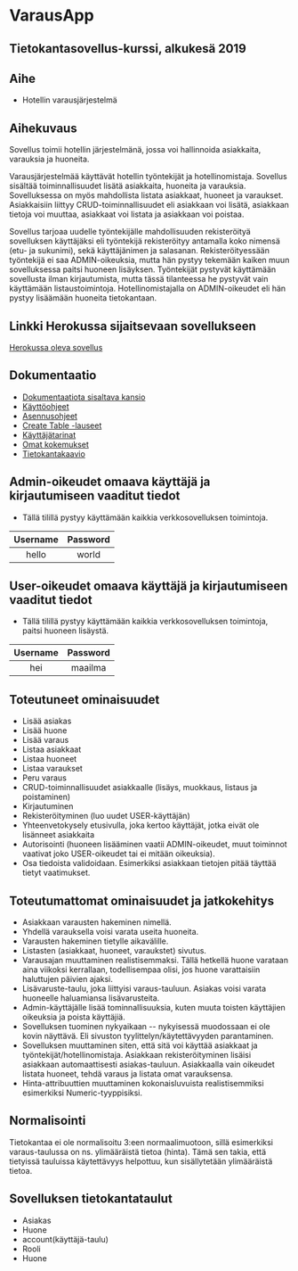 # VarausApp

## Tietokantasovellus-kurssi, alkukesä 2019

## Aihe
- Hotellin varausjärjestelmä

## Aihekuvaus

Sovellus toimii hotellin järjestelmänä, jossa voi hallinnoida asiakkaita, varauksia ja huoneita.

Varausjärjestelmää käyttävät hotellin työntekijät ja hotellinomistaja. Sovellus sisältää toiminnallisuudet lisätä asiakkaita, huoneita ja varauksia. Sovelluksessa on myös mahdollista listata asiakkaat, huoneet ja varaukset. Asiakkaisiin liittyy CRUD-toiminnallisuudet eli asiakkaan voi lisätä, asiakkaan tietoja voi muuttaa, asiakkaat voi listata ja asiakkaan voi poistaa. 

Sovellus tarjoaa uudelle työntekijälle mahdollisuuden rekisteröityä sovelluksen käyttäjäksi eli työntekijä rekisteröityy antamalla koko nimensä (etu- ja sukunimi), sekä käyttäjänimen ja salasanan. Rekisteröityessään työntekijä ei saa ADMIN-oikeuksia, mutta hän pystyy tekemään kaiken muun sovelluksessa paitsi huoneen lisäyksen. Työntekijät pystyvät käyttämään sovellusta ilman kirjautumista, mutta tässä tilanteessa he pystyvät vain käyttämään listaustoimintoja. Hotellinomistajalla on ADMIN-oikeudet eli hän pystyy lisäämään huoneita tietokantaan.
 
## Linkki Herokussa sijaitsevaan sovellukseen
[Herokussa oleva sovellus](https://tsoha-varaussovellus.herokuapp.com/)


## Dokumentaatio

- [Dokumentaatiota sisaltava kansio](https://github.com/toasterkone/HotellihuoneidenVarausjarjestelma/tree/master/documentation )
- [Käyttöohjeet](https://github.com/toasterkone/HotellihuoneidenVarausjarjestelma/blob/master/documentation/kaytto_ohje.md )
- [Asennusohjeet](https://github.com/toasterkone/HotellihuoneidenVarausjarjestelma/blob/master/documentation/asennusohje.md )
- [Create Table -lauseet](https://github.com/toasterkone/HotellihuoneidenVarausjarjestelma/blob/master/documentation/SQL_Create_Table_lauseet.md )
- [Käyttäjätarinat](https://github.com/toasterkone/HotellihuoneidenVarausjarjestelma/blob/master/documentation/user_stories.md )
- [Omat kokemukset](https://github.com/toasterkone/HotellihuoneidenVarausjarjestelma/blob/master/documentation/omat_kokemukset.md )
- [Tietokantakaavio](https://github.com/toasterkone/HotellihuoneidenVarausjarjestelma/blob/master/documentation/tietokantakaaviot/toteutunut_tietokantakaavio.png )


## Admin-oikeudet omaava käyttäjä ja kirjautumiseen vaaditut tiedot

- Tällä tilillä pystyy käyttämään kaikkia verkkosovelluksen toimintoja.

| Username | Password |
|:--------:|:--------:|
| hello    |    world |

## User-oikeudet omaava käyttäjä ja kirjautumiseen vaaditut tiedot

- Tällä tilillä pystyy käyttämään kaikkia verkkosovelluksen toimintoja, paitsi huoneen lisäystä.

| Username | Password |
|:--------:|:--------:|
| hei      |   maailma|



## Toteutuneet ominaisuudet

- Lisää asiakas
- Lisää huone
- Lisää varaus
- Listaa asiakkaat
- Listaa huoneet
- Listaa varaukset
- Peru varaus 
- CRUD-toiminnallisuudet asiakkaalle (lisäys, muokkaus, listaus ja poistaminen)
- Kirjautuminen 
- Rekisteröityminen (luo uudet USER-käyttäjän)
- Yhteenvetokysely etusivulla, joka kertoo käyttäjät, jotka eivät ole lisänneet asiakkaita
- Autorisointi (huoneen lisääminen vaatii ADMIN-oikeudet, muut toiminnot vaativat joko USER-oikeudet tai ei mitään oikeuksia). 
- Osa tiedoista validoidaan. Esimerkiksi asiakkaan tietojen pitää täyttää tietyt vaatimukset.

## Toteutumattomat ominaisuudet ja jatkokehitys

- Asiakkaan varausten hakeminen nimellä.
- Yhdellä varauksella voisi varata useita huoneita.
- Varausten hakeminen tietylle aikavälille.
- Listasten (asiakkaat, huoneet, varaukstet) sivutus.
- Varausajan muuttaminen realistisemmaksi. Tällä hetkellä huone varataan aina viikoksi kerrallaan, todellisempaa olisi, jos huone varattaisiin haluttujen päivien ajaksi.
- Lisävaruste-taulu, joka liittyisi varaus-tauluun. Asiakas voisi varata huoneelle haluamiansa lisävarusteita.
- Admin-käyttäjälle lisää tominnallisuuksia, kuten muuta toisten käyttäjien oikeuksia ja poista käyttäjiä.
- Sovelluksen tuominen nykyaikaan -- nykyisessä muodossaan ei ole kovin näyttävä. Eli sivuston tyylittelyn/käytettävyyden parantaminen.
- Sovelluksen muuttaminen siten, että sitä voi käyttää asiakkaat ja työntekijät/hotellinomistaja. Asiakkaan rekisteröityminen lisäisi asiakkaan automaattisesti asiakas-tauluun. Asiakkaalla vain oikeudet listata huoneet, tehdä varaus ja listata omat varauksensa.
- Hinta-attribuuttien muuttaminen kokonaisluvuista realistisemmiksi esimerkiksi Numeric-tyyppisiksi.

## Normalisointi

Tietokantaa ei ole normalisoitu 3:een normaalimuotoon, sillä esimerkiksi varaus-taulussa on ns. ylimääräistä tietoa (hinta). Tämä sen takia, että tietyissä tauluissa käytettävyys helpottuu, kun sisällytetään ylimääräistä tietoa.

## Sovelluksen tietokantataulut
- Asiakas
- Huone
- account(käyttäjä-taulu)
- Rooli
- Huone







